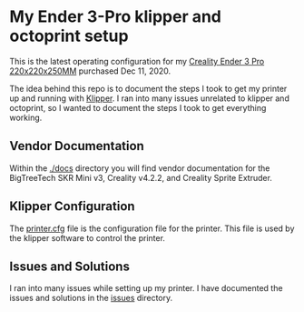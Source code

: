 # My Ender 3-Pro klipper and octoprint setup

This is the latest operating configuration for my [Creality Ender 3 Pro 220x220x250MM](https://www.amazon.com/gp/product/B07K3SZBHJ/ref=ppx_yo_dt_b_search_asin_title?ie=UTF8&psc=1) purchased Dec 11, 2020.

The idea behind this repo is to document the steps I took to get my printer up and running with [Klipper](https://www.klipper3d.org/). I ran into many issues unrelated to klipper and octoprint, so I wanted to document the steps I took to get everything working.

## Vendor Documentation

Within the [./docs](./docs/) directory you will find vendor documentation for the BigTreeTech SKR Mini v3, Creality v4.2.2, and Creality Sprite Extruder. 

## Klipper Configuration

The [printer.cfg](./printer.cfg) file is the configuration file for the printer. This file is used by the klipper software to control the printer.

## Issues and Solutions

I ran into many issues while setting up my printer. I have documented the issues and solutions in the [issues](./issues/) directory.
